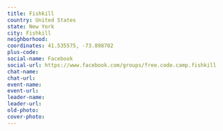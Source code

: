 ```yaml
---
title: Fishkill
country: United States
state: New York
city: Fishkill
neighborhood: 
coordinates: 41.535575, -73.898702
plus-code:
social-name: Facebook
social-url: https://www.facebook.com/groups/free.code.camp.fishkill
chat-name:
chat-url:
event-name:
event-url:
leader-name:
leader-url:
old-photo: 
cover-photo:
---
```

